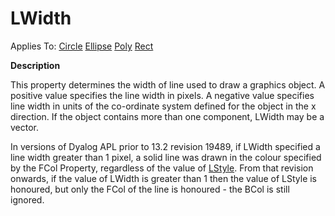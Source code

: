 




<h1 class="heading"><span class="name">LWidth</span></h1>

Applies To: [Circle](../a-z/circle.md) [Ellipse](../a-z/ellipse.md) [Poly](../a-z/poly.md) [Rect](../a-z/rect.md)


**Description**


This property determines the width of line used to draw a graphics object. A positive value specifies the line width in pixels. A negative value specifies line width in units of the co-ordinate system defined for the object in the x direction. If the object contains more than one component, LWidth may be a vector.


In versions of Dyalog APL prior to 13.2 revision 19489, if LWidth specified a line width greater than 1 pixel, a solid line was drawn in the colour specified by the FCol Property, regardless of the value of [LStyle](../a-z/lstyle.md). From that revision onwards, if the value of LWidth is greater than 1  then the value of LStyle is honoured, but only the FCol of the line is honoured - the BCol is still ignored.



